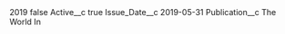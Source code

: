 <?xml version="1.0" encoding="UTF-8"?>
<CustomMetadata xmlns="http://soap.sforce.com/2006/04/metadata" xmlns:xsi="http://www.w3.org/2001/XMLSchema-instance" xmlns:xsd="http://www.w3.org/2001/XMLSchema">
    <label>2019</label>
    <protected>false</protected>
    <values>
        <field>Active__c</field>
        <value xsi:type="xsd:boolean">true</value>
    </values>
    <values>
        <field>Issue_Date__c</field>
        <value xsi:type="xsd:date">2019-05-31</value>
    </values>
    <values>
        <field>Publication__c</field>
        <value xsi:type="xsd:string">The World In</value>
    </values>
</CustomMetadata>
